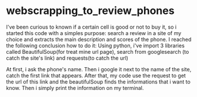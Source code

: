 # webscrapping_to_review_phones
I've been curious to known if a certain cell is good or not to buy it, so i started this code with a simples purpose: search a review in a site of my choice and extracts the main description and scores of the phone.
I reached the following conclusion how to do it:
Using python, i've import 3 libraries called BeautifulSoup(for treat mine url page), search from googlesearch (to catch the site's link) and requests(to catch the url)

At first, i ask the phone's name. Then i google it next to the name of the site, catch the first link that appears.
After that, my code use the request to get the url of this link and the beautifulSoup finds the informations that i want to know. Then i simply print the information on my terminal.
